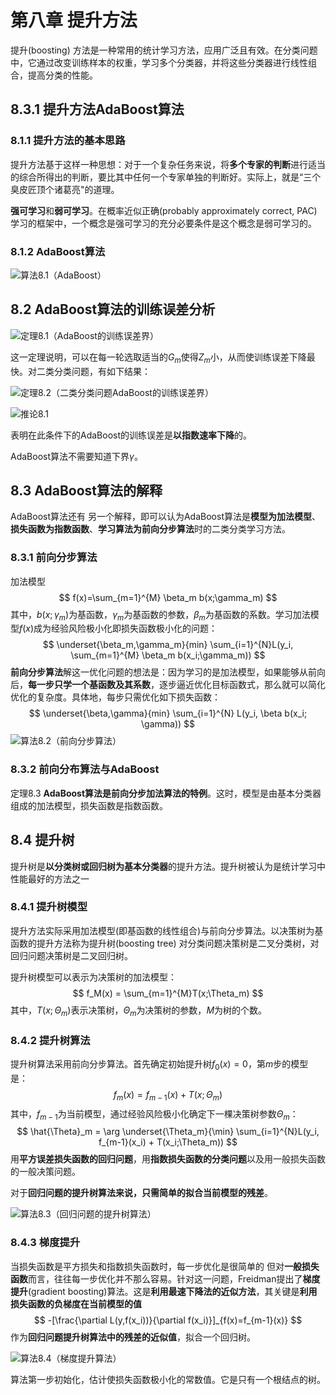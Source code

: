 # 第八章 提升方法

提升(boosting) 方法是一种常用的统计学习方法，应用广泛且有效。在分类问题中，它通过改变训练样本的权重，学习多个分类器，并将这些分类器进行线性组合，提高分类的性能。

## 8.3.1 提升方法AdaBoost算法

### 8.1.1 提升方法的基本思路

提升方法基于这样一种思想：对于一个复杂任务来说，将**多个专家的判断**进行适当的综合所得出的判断，要比其中任何一个专家单独的判断好。实际上，就是“三个臭皮匠顶个诸葛亮"的道理。

**强可学习**和**弱可学习**。在概率近似正确(probably approximately correct, PAC)学习的框架中，一个概念是强可学习的充分必要条件是这个概念是弱可学习的。

### 8.1.2 AdaBoost算法

![算法8.1（AdaBoost）](https://raw.githubusercontent.com/DRosemei/statistical_learing_methods/master/imgs/%E7%AE%97%E6%B3%958.1%EF%BC%88AdaBoost%EF%BC%89.PNG)

## 8.2 AdaBoost算法的训练误差分析

![定理8.1（AdaBoost的训练误差界）](https://raw.githubusercontent.com/DRosemei/statistical_learing_methods/master/imgs/%E5%AE%9A%E7%90%868.1%EF%BC%88AdaBoost%E7%9A%84%E8%AE%AD%E7%BB%83%E8%AF%AF%E5%B7%AE%E7%95%8C%EF%BC%89.PNG)

这一定理说明，可以在每一轮选取适当的$G_m$使得$Z_m$小，从而使训练误差下降最快。对二类分类问题，有如下结果：

![定理8.2（二类分类问题AdaBoost的训练误差界）](https://raw.githubusercontent.com/DRosemei/statistical_learing_methods/master/imgs/%E5%AE%9A%E7%90%868.2%EF%BC%88%E4%BA%8C%E7%B1%BB%E5%88%86%E7%B1%BB%E9%97%AE%E9%A2%98AdaBoost%E7%9A%84%E8%AE%AD%E7%BB%83%E8%AF%AF%E5%B7%AE%E7%95%8C%EF%BC%89.PNG)

![推论8.1](https://raw.githubusercontent.com/DRosemei/statistical_learing_methods/master/imgs/%E6%8E%A8%E8%AE%BA8.1.PNG)

表明在此条件下的AdaBoost的训练误差是**以指数速率下降**的。

AdaBoost算法不需要知道下界$\gamma$。

## 8.3 AdaBoost算法的解释

AdaBoost算法还有 另一个解释，即可以认为AdaBoost算法是**模型为加法模型**、**损失函数为指数函数**、**学习算法为前向分步算法**时的二类分类学习方法。

### 8.3.1 前向分步算法

加法模型
$$
f(x)=\sum_{m=1}^{M} \beta_m b(x;\gamma_m)
$$
其中，$b(x;\gamma_m)$为基函数，$\gamma_m$为基函数的参数，$\beta_m$为基函数的系数。学习加法模型$f(x)$成为经验风险极小化即损失函数极小化的问题：
$$
\underset{\beta_m,\gamma_m}{min} \sum_{i=1}^{N}L(y_i, \sum_{m=1}^{M} \beta_m b(x_i;\gamma_m))
$$
**前向分步算法**解这一优化问题的想法是：因为学习的是加法模型，如果能够从前向后，**每一步只学一个基函数及其系数**，逐步逼近优化目标函数式，那么就可以简化优化的复杂度。具体地，每步只需优化如下损失函数：
$$
\underset{\beta,\gamma}{min} \sum_{i=1}^{N} L(y_i, \beta b(x_i; \gamma))
$$
![算法8.2（前向分步算法）](https://raw.githubusercontent.com/DRosemei/statistical_learing_methods/master/imgs/%E7%AE%97%E6%B3%958.2%EF%BC%88%E5%89%8D%E5%90%91%E5%88%86%E6%AD%A5%E7%AE%97%E6%B3%95%EF%BC%89.PNG)

### 8.3.2 前向分布算法与AdaBoost

定理8.3 **AdaBoost算法是前向分步加法算法的特例**。这时，模型是由基本分类器组成的加法模型，损失函数是指数函数。

## 8.4 提升树

提升树是**以分类树或回归树为基本分类器**的提升方法。提升树被认为是统计学习中性能最好的方法之一

### 8.4.1 提升树模型

提升方法实际采用加法模型(即基函数的线性组合)与前向分步算法。以决策树为基函数的提升方法称为提升树(boosting tree) 对分类问题决策树是二叉分类树，对回归问题决策树是二叉回归树。

提升树模型可以表示为决策树的加法模型：
$$
f_M(x) = \sum_{m=1}^{M}T(x;\Theta_m)
$$
其中，$T(x;\Theta_m)$表示决策树，$\Theta_m$为决策树的参数，$M$为树的个数。

### 8.4.2 提升树算法

提升树算法采用前向分步算法。首先确定初始提升树$f_0(x)=0$，第$m$步的模型是：
$$
f_m(x) = f_{m-1}(x) + T(x;\Theta_m)
$$
其中，$f_{m-1}$为当前模型，通过经验风险极小化确定下一棵决策树参数$\Theta_m$：
$$
\hat{\Theta}_m = \arg \underset{\Theta_m}{\min} \sum_{i=1}^{N}L(y_i, f_{m-1}(x_i) + T(x_i;\Theta_m))
$$
用**平方误差损失函数的回归问题**，用**指数损失函数的分类问题**以及用一般损失函数的一般决策问题。

对于**回归问题的提升树算法来说，只需简单的拟合当前模型的残差**。

![算法8.3（回归问题的提升树算法）](https://raw.githubusercontent.com/DRosemei/statistical_learing_methods/master/imgs/%E7%AE%97%E6%B3%958.3%EF%BC%88%E5%9B%9E%E5%BD%92%E9%97%AE%E9%A2%98%E7%9A%84%E6%8F%90%E5%8D%87%E6%A0%91%E7%AE%97%E6%B3%95%EF%BC%89.PNG)

### 8.4.3 梯度提升

当损失函数是平方损失和指数损失函数时，每一步优化是很简单的 但对**一般损失函数**而言，往往每一步优化并不那么容易。针对这一问题，Freidman提出了**梯度提升**(gradient boosting)算法。这是**利用最速下降法的近似方法**，其关键是**利用损失函数的负梯度在当前模型的值**
$$
-[\frac{\partial L(y,f(x_i))}{\partial f(x_i)}]_{f(x)=f_{m-1}(x)}
$$
作为**回归问题提升树算法中的残差的近似值**，拟合一个回归树。

![算法8.4（梯度提升算法）](https://raw.githubusercontent.com/DRosemei/statistical_learing_methods/master/imgs/%E7%AE%97%E6%B3%958.4%EF%BC%88%E6%A2%AF%E5%BA%A6%E6%8F%90%E5%8D%87%E7%AE%97%E6%B3%95%EF%BC%89.PNG)

算法第一步初始化，估计使损失函数极小化的常数值。它是只有一个根结点的树。